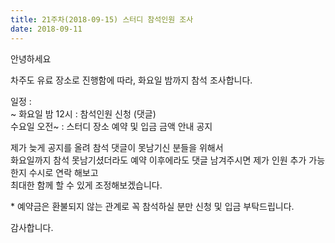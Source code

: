 ```yaml
---
title: 21주차(2018-09-15) 스터디 참석인원 조사
date: 2018-09-11
---
```


<p>
안녕하세요
</p><p>
차주도 유료 장소로 진행함에 따라, 화요일 밤까지 참석 조사합니다.
</p><p>
일정 :<br>
~ 화요일 밤 12시 : 참석인원 신청 (댓글)<br>
수요일 오전~ : 스터디 장소 예약 및 입금 금액 안내 공지
</p><p>
제가 늦게 공지를 올려 참석 댓글이 못남기신 분들을 위해서<br>
화요일까지 참석 못남기셨더라도 예약 이후에라도 댓글 남겨주시면 제가 인원 추가 가능한지 수시로 연락 해보고<br>
최대한 함께 할 수 있게 조정해보겠습니다.
</p><p>
* 예약금은 환불되지 않는 관계로 꼭 참석하실 분만 신청 및 입금 부탁드립니다.
</p><p>
감사합니다.
</p>
